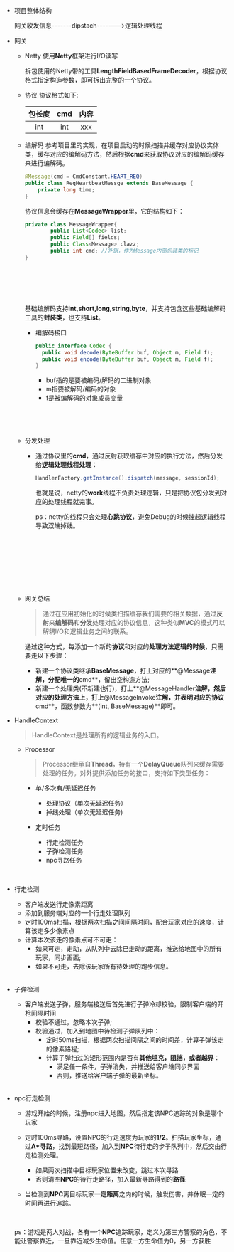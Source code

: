 - 项目整体结构

  网关收发信息-------dipstach------->逻辑处理线程



- 网关
  - Netty
     使用**Netty**框架进行I/O读写

     拆包使用的Netty带的工具**LengthFieldBasedFrameDecoder**，根据协议格式指定构造参数，即可拆出完整的一个协议。


  - 协议
    协议格式如下:

    | 包长度  | cmd  |  内容  |
    | :--: | :--: | :--: |
    | int  | int  | xxx  |

  - 编解码
    参考项目里的实现，在项目启动的时候扫描并缓存对应协议实体类，缓存对应的编解码方法，然后根据**cmd**来获取协议对应的编解码缓存来进行编解码。

    ```java
    @Message(cmd = CmdConstant.HEART_REQ)
    public class ReqHeartbeatMessge extends BaseMessage {
    	private long time;
    }
    ```

    协议信息会缓存在**MessageWrapper**里，它的结构如下：

    ```java
    private class MessageWrapper{
    		public List<Codec> list;
    		public Field[] fields;
    		public Class<Message> clazz;
    		public int cmd; //补锅，作为Message内部包装类的标记
    }
    ```

    </br>

    </br>

    </br>

    </br>

    基础编解码支持**int,short,long,string,byte**，并支持包含这些基础编解码工具的**封装类**，也支持**List**。

    - 编解码接口

      ```java
      public interface Codec {
      	public void decode(ByteBuffer buf, Object m, Field f);
      	public void encode(ByteBuffer buf, Object m, Field f);
      }
      ```

      - buf指的是要被编码/解码的二进制对象
      - m指要被解码/编码的对象
      - f是被编解码的对象成员变量

      ​

    ​

  - 分发处理

     - 通过协议里的**cmd**，通过反射获取缓存中对应的执行方法，然后分发给**逻辑处理线程处理**：

       ```java
       HandlerFactory.getInstance().dispatch(message, sessionId);
       ```

       也就是说，netty的**work**线程不负责处理逻辑，只是把协议包分发到对应的处理线程就完事。

       ps：netty的线程只会处理**心跳协议**，避免Debug的时候挂起逻辑线程导致双端掉线。

       </br>

       </br>

       </br>

       </br>

       </br>

       ​

  - 网关总结

     > 通过在应用初始化的时候类扫描缓存我们需要的相关数据，通过**反射**来**编解码**和**分发**处理对应的协议信息，这种类似**MVC**的模式可以解耦I/O和逻辑业务之间的联系。

     通过这种方式，每添加一个新的**协议**和对应的**处理方法逻辑的时候**，只需要走以下步骤：

     - 新建一个协议类继承**BaseMessage**，打上对应的**@Message**注解，分配唯一的**cmd**，留出空构造方法;
     - 新建一个处理类(不新建也行)，打上**@MessageHandler**注解，然后对应的处理方法上，打上**@MessageInvoke**注解，并表明对应的协议**cmd**，函数参数为**(int, BaseMessage)**即可。


 


- HandleContext

  > HandleContext是处理所有的逻辑业务的入口。

  - Processor

    > Processor继承自**Thread**，持有一个**DelayQueue**队列来缓存需要处理的任务。对外提供添加任务的接口，支持如下类型任务：

    - 单/多次有/无延迟任务

      - 处理协议（单次无延迟任务）
      - 掉线处理（单次无延迟任务)

    - 定时任务

      - 行走检测任务
      - 子弹检测任务
      - npc寻路任务

      ​

- 行走检测

  - 客户端发送行走像素距离
  - 添加到服务端对应的一个行走处理队列
  - 定时100ms扫描，根据两次扫描之间间隔时间，配合玩家对应的速度，计算该走多少像素点
  - 计算本次该走的像素点可不可走：
    - 如果可走，走动，从队列中去除已走动的距离，推送给地图中的所有玩家，同步画面;
    - 如果不可走，去除该玩家所有待处理的跑步信息。

  </br>

- 子弹检测


  - 客户端发送子弹，服务端接送后首先进行子弹冷却校验，限制客户端的开枪间隔时间
    - 校验不通过，忽略本次子弹;
    - 校验通过，加入到地图中待检测子弹队列中：
      - 定时50ms扫描，根据两次扫描间隔之间的时间差，计算子弹该走的像素路程;
      - 计算子弹扫过的矩形范围内是否有**其他坦克，阻挡，或者越界**：
        - 满足任一条件，子弹消失，并推送给客户端同步界面
        - 否则，推送给客户端子弹的最新坐标。

  </br>

- npc行走检测


  - 游戏开始的时候，注册npc进入地图，然后指定该NPC追踪的对象是哪个玩家

  - 定时100ms寻路，设置NPC的行走速度为玩家的**1/2**。扫描玩家坐标，通过**A*寻路**，找到最短路径，加入到**NPC**待行走的步子队列中，然后交由行走检测处理。


    - 如果两次扫描中目标玩家位置未改变，跳过本次寻路
    - 否则清空**NPC**的待行走路径，加入最新寻路得到的**路径**

  - 当检测到**NPC**离目标玩家**一定距离**之内的时候，触发伤害，并休眠一定的时间再进行追踪。

    ​


  ps：游戏是两人对战，各有一个**NPC**追踪玩家，定义为第三方警察的角色，不能让警察靠近，一旦靠近减少生命值。任意一方生命值为0，另一方获胜

​	  	